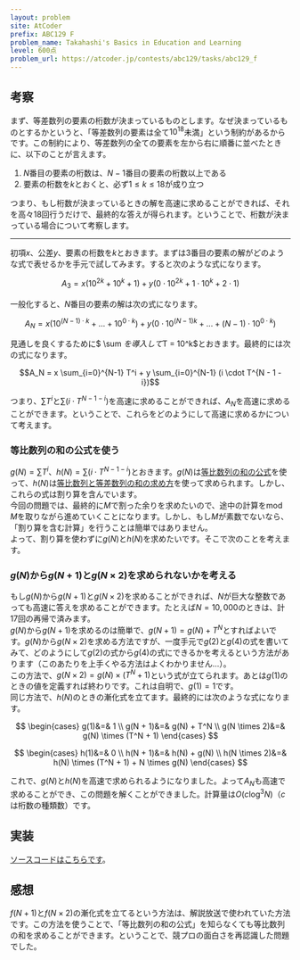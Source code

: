 ```yaml
---
layout: problem
site: AtCoder
prefix: ABC129 F
problem_name: Takahashi's Basics in Education and Learning
level: 600点
problem_url: https://atcoder.jp/contests/abc129/tasks/abc129_f
---
```


## 考察

まず、等差数列の要素の桁数が決まっているものとします。なぜ決まっているものとするかというと、「等差数列の要素は全て$10^{18}$未満」という制約があるからです。この制約により、等差数列の全ての要素を左から右に順番に並べたときに、以下のことが言えます。  

1. $N$番目の要素の桁数は、$N-1$番目の要素の桁数以上である
2. 要素の桁数を$k$とおくと、必ず$1 \le k \le 18$が成り立つ

つまり、もし桁数が決まっているときの解を高速に求めることができれば、それを高々$18$回行うだけで、最終的な答えが得られます。ということで、桁数が決まっている場合について考察します。  

<hr>

初項$x$、公差$y$、要素の桁数を$k$とおきます。まずは$3$番目の要素の解がどのような式で表せるかを手元で試してみます。すると次のような式になります。  

$$A_3 = x(10^{2k} + 10^k + 1) + y(0 \cdot 10^{2k} + 1 \cdot 10^k + 2 \cdot 1)$$

一般化すると、$N$番目の要素の解は次の式になります。  

$$A_N = x(10^{(N-1) \cdot k} + \ldots + 10^{0 \cdot k}) + y(0 \cdot 10^{(N-1)k} + \ldots + (N - 1) \cdot 10^{0 \cdot k})$$

見通しを良くするために$ \sum $を導入して$T = 10^k$とおきます。最終的には次の式になります。

$$A_N = x \sum_{i=0}^{N-1} T^i + y \sum_{i=0}^{N-1} (i \cdot T^{N - 1 - i})$$

つまり、$\sum T^i$と$\sum (i \cdot T^{N - 1 - i})$を高速に求めることができれば、$A_N$を高速に求めることができます。ということで、これらをどのようにして高速に求めるかについて考えます。  

### 等比数列の和の公式を使う

$g(N) = \sum T^i$、$h(N) = \sum (i \cdot T^{N - 1 - i})$とおきます。$g(N)$は<a target="_blank" href="https://mathtrain.jp/sumtouhi">等比数列の和の公式</a>を使って、$h(N)$は<a target="_blank" href="https://mathtrain.jp/ar">等比数列と等差数列の和の求め方</a>を使って求められます。しかし、これらの式は割り算を含んでいます。  
今回の問題では、最終的に$M$で割った余りを求めたいので、途中の計算をmod $M$を取りながら進めていくことになります。しかし、もし$M$が素数でないなら、「割り算を含む計算」を行うことは簡単ではありません。  
よって、割り算を使わずに$g(N)$と$h(N)$を求めたいです。そこで次のことを考えます。  

### $g(N)$から$g(N+1)$と$g(N \times 2)$を求められないかを考える

もし$g(N)$から$g(N+1)$と$g(N \times 2)$を求めることができれば、$N$が巨大な整数であっても高速に答えを求めることができます。たとえば$N = 10,000$のときは、計$17$回の再帰で済みます。  
$g(N)$から$g(N + 1)$を求めるのは簡単で、$g(N + 1) = g(N) + T^N$とすればよいです。$g(N)$から$g(N \times 2)$を求める方法ですが、一度手元で$g(2)$と$g(4)$の式を書いてみて、どのようにして$g(2)$の式から$g(4)$の式にできるかを考えるという方法があります（このあたりを上手くやる方法はよくわかりません…）。  
この方法で、$g(N \times 2) = g(N) \times (T^N + 1)$という式が立てられます。あとは$g(1)$のときの値を定義すれば終わりです。これは自明で、$g(1) = 1$です。  
同じ方法で、$h(N)$のときの漸化式を立てます。最終的には次のような式になります。  

$$
\begin{cases}
  g(1)&=& 1 \\
  g(N + 1)&=& g(N) + T^N \\
  g(N \times 2)&=& g(N) \times (T^N + 1)
\end{cases}
$$

$$
\begin{cases}
  h(1)&=& 0 \\
  h(N + 1)&=& h(N) + g(N) \\
  h(N \times 2)&=& h(N) \times (T^N + 1) + N \times g(N)
\end{cases}
$$

これで、$g(N)$と$h(N)$を高速で求められるようになりました。よって$A_N$も高速で求めることができ、この問題を解くことができました。計算量は$O(c \log^3N)$（$c$は桁数の種類数）です。  

## 実装

<a target="_blank" href="https://atcoder.jp/contests/abc129/submissions/5875120">ソースコードはこちらです</a>。

## 感想

$f(N + 1)$と$f(N \times 2)$の漸化式を立てるという方法は、解説放送で使われていた方法です。この方法を使うことで、「等比数列の和の公式」を知らなくても等比数列の和を求めることができます。ということで、競プロの面白さを再認識した問題でした。  
